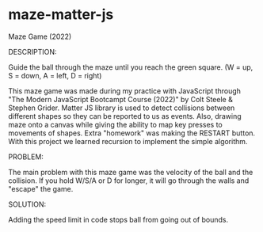 # maze-matter-js
Maze Game (2022)

DESCRIPTION:

Guide the ball through the maze until you reach the green square.
(W = up, S = down, A = left, D = right)

This maze game was made during my practice with JavaScript through "The Modern JavaScript Bootcampt Course (2022)" by Colt Steele & Stephen Grider. Matter JS library is used to detect collisions between different shapes so they can be reported to us as events. Also, drawing maze onto a canvas while giving the ability to map key presses to movements of shapes. Extra "homework" was making the RESTART button. With this project we learned recursion to implement the simple algorithm.

PROBLEM:

The main problem with this maze game was the velocity of the ball and the collision. If you hold W/S/A or D for longer, it will go through the walls and "escape" the game.

SOLUTION:

Adding the speed limit in code stops ball from going out of bounds.
